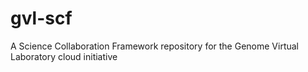 gvl-scf
=======

A Science Collaboration Framework repository for the Genome Virtual Laboratory cloud initiative 
